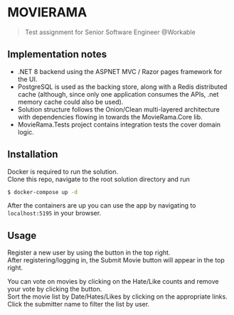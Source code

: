 # MOVIERAMA

> Test assignment for Senior Software Engineer @Workable

## Implementation notes

- .NET 8 backend using the ASPNET MVC / Razor pages framework for the UI. 
- PostgreSQL is used as the backing store, along with a Redis distributed cache (although, since only one application consumes the APIs, .net memory cache could also be used).  
- Solution structure follows the Onion/Clean multi-layered architecture with dependencies flowing in towards the MovieRama.Core lib.
- MovieRama.Tests project contains integration tests the cover domain logic. 

## Installation
Docker is required to run the solution.  
Clone this repo, navigate to the root solution directory and run

```sh
$ docker-compose up -d
```
After the containers are up you can use the app by navigating to `localhost:5195` in your browser.

## Usage

Register a new user by using the button in the top right.  
After registering/logging in, the Submit Movie button will appear in the top right.  

You can vote on movies by clicking on the Hate/Like counts and remove your vote by clicking the button.  
Sort the movie list by Date/Hates/Likes by clicking on the appropriate links.  
Click the submitter name to filter the list by user.
